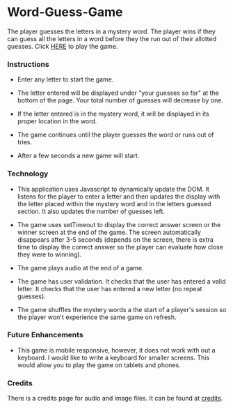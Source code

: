 # Word-Guess-Game
The player guesses the letters in a mystery word. The player wins if they can guess all the letters in a word before they the run out of their allotted guesses. Click [HERE]( https://savycodr.github.io/word-guess-game/) to play the game.

### Instructions

* Enter any letter to start the game.

* The letter entered will be displayed under "your guesses so far" at the bottom of the page. Your total number of guesses will decrease by one.

* If the letter entered is in the mystery word, it will be displayed in its proper location in the word. 
 
* The game continues until the player guesses the word or runs out of tries.

* After a few seconds a new game will start.

### Technology

* This application uses Javascript to dynamically update the DOM. It listens for the player to enter a letter and then updates the display with the letter placed within the mystery word and in the letters guessed section. It also updates the number of guesses left. 

* The game uses setTimeout to display the correct answer screen or the winner screen at the end of the game. The screen automatically disappears after 3-5 seconds (depends on the screen, there is extra time to display the correct answer so the player can evaluate how close they were to winning).

* The game plays audio at the end of a game.

* The game has user validation. It checks that the user has entered a valid letter. It checks that the user has entered a new letter (no repeat guesses).

* The game shuffles the mystery words a the start of a player's session so the player won't experience the same game on refresh.


### Future Enhancements

* This game is mobile responsive, however, it does not work with out a keyboard. I would like to write a keyboard for smaller screens. This would allow you to play the game on tablets and phones.

### Credits
There is a credits page for audio and image files. It can be found at [credits](https://savycodr.github.io/word-guess-game/credit.html).

